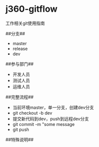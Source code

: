 j360-gitflow
====
工作相关git使用指南

##分支##
- master
- release
- dev


##参与部门##
- 开发人员
- 测试人员
- 运维人员


##完整流程##
- 当前环境master，单一分支，创建dev分支
 - git checkout -b dev
- 提交新代码到dev，push到远程dev分支
 - git commit -m "some message
 - git push


##特殊说明##
